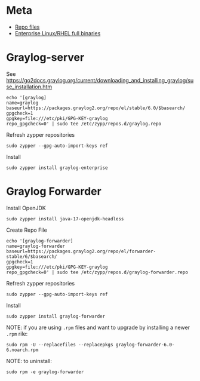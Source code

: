 # Meta

* [Repo files](https://packages.graylog2.org/packages)
* [Enterprise Linux/RHEL full binaries](https://packages.graylog2.org/el)

# Graylog-server

See https://go2docs.graylog.org/current/downloading_and_installing_graylog/suse_installation.htm

```shell
echo '[graylog]
name=graylog
baseurl=https://packages.graylog2.org/repo/el/stable/6.0/$basearch/
gpgcheck=1
gpgkey=file:///etc/pki/GPG-KEY-graylog
repo_gpgcheck=0' | sudo tee /etc/zypp/repos.d/graylog.repo
```

Refresh zypper repositories
```shell
sudo zypper --gpg-auto-import-keys ref
```

Install
```shell
sudo zypper install graylog-enterprise
```

# Graylog Forwarder

Install OpenJDK

```shell
sudo zypper install java-17-openjdk-headless
```

Create Repo File
```shell
echo '[graylog-forwarder]
name=graylog-forwarder
baseurl=https://packages.graylog2.org/repo/el/forwarder-stable/6/$basearch/
gpgcheck=1
gpgkey=file:///etc/pki/GPG-KEY-graylog
repo_gpgcheck=0' | sudo tee /etc/zypp/repos.d/graylog-forwarder.repo
```

Refresh zypper repositories
```shell
sudo zypper --gpg-auto-import-keys ref
```

Install
```shell
sudo zypper install graylog-forwarder
```

NOTE: if you are using `.rpm` files and want to upgrade by installing a newer `.rpm` rile:
```shell
sudo rpm -U --replacefiles --replacepkgs graylog-forwarder-6.0-6.noarch.rpm
```

NOTE: to uninstall:
```shell
sudo rpm -e graylog-forwarder
```